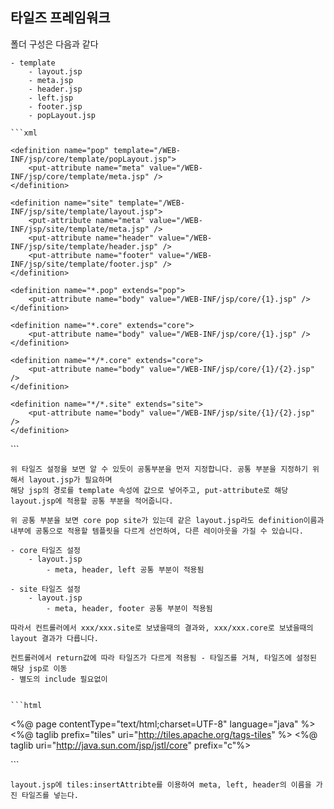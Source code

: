 ﻿## 타일즈 프레임워크


폴더 구성은 다음과 같다

    - template
        - layout.jsp
        - meta.jsp
        - header.jsp
        - left.jsp
        - footer.jsp
        - popLayout.jsp

    ```xml 
<?xml version="1.0" encoding="UTF-8"?>

<!DOCTYPE tiles-definitions PUBLIC "-//Apache Software Foundation//DTD Tiles Configuration 3.0//EN" "http://tiles.apache.org/dtds/tiles-config_3_0.dtd">

<tiles-definitions>
<!-- 공통 부분 -->
    <definition name="core" template="/WEB-INF/jsp/core/template/layout.jsp">
        <put-attribute name="meta" value="/WEB-INF/jsp/core/template/meta.jsp" />
        <put-attribute name="header" value="/WEB-INF/jsp/core/template/header.jsp" />
        <put-attribute name="left" value="/WEB-INF/jsp/core/template/left.jsp" />
    </definition>

    <definition name="pop" template="/WEB-INF/jsp/core/template/popLayout.jsp">
        <put-attribute name="meta" value="/WEB-INF/jsp/core/template/meta.jsp" />
    </definition>

    <definition name="site" template="/WEB-INF/jsp/site/template/layout.jsp">
        <put-attribute name="meta" value="/WEB-INF/jsp/site/template/meta.jsp" />
        <put-attribute name="header" value="/WEB-INF/jsp/site/template/header.jsp" />
        <put-attribute name="footer" value="/WEB-INF/jsp/site/template/footer.jsp" />
    </definition>

<!--    관리자 타일즈    -->
<!-- 컨트롤러에서 return값에 따라 해당 타일즈를 거쳐간다 -->
<!-- 해당 타일즈에서 extends로 위에 선언한 공통부분의 definition 이름을 적어주면, 아래에 선언한 jsp마다 공통부분이 들어가게된다. -->
<!-- 컨트롤러에서는 return xxx/xxx.core과 같이 사용 -->
    <definition name="*.pop" extends="pop">
        <put-attribute name="body" value="/WEB-INF/jsp/core/{1}.jsp" />
    </definition>

    <definition name="*.core" extends="core">
        <put-attribute name="body" value="/WEB-INF/jsp/core/{1}.jsp" />
    </definition>

    <definition name="*/*.core" extends="core">
        <put-attribute name="body" value="/WEB-INF/jsp/core/{1}/{2}.jsp" />
    </definition>

<!--    관리자 타일즈 END      -->

<!--   사용자 타일즈 -->
    <definition name="*/*.site" extends="site">
        <put-attribute name="body" value="/WEB-INF/jsp/site/{1}/{2}.jsp" />
    </definition>
<!-- 사용자 타일즈 END -->
</tiles-definitions>
    ```

    위 타일즈 설정을 보면 알 수 있듯이 공통부분을 먼저 지정합니다. 공통 부분을 지정하기 위해서 layout.jsp가 필요하며
    해당 jsp의 경로를 template 속성에 값으로 넣어주고, put-attribute로 해당 layout.jsp에 적용할 공통 부분을 적어줍니다.

    위 공통 부분을 보면 core pop site가 있는데 같은 layout.jsp라도 definition이름과 내부에 공통으로 적용할 템플릿을 다르게 선언하여, 다른 레이아웃을 가질 수 있습니다.

    - core 타일즈 설정
        - layout.jsp
            - meta, header, left 공통 부분이 적용됨
    
    - site 타일즈 설정
        - layout.jsp
            - meta, header, footer 공통 부분이 적용됨

    따라서 컨트롤러에서 xxx/xxx.site로 보냈을때의 결과와, xxx/xxx.core로 보냈을때의 layout 결과가 다릅니다.

    컨트롤러에서 return값에 따라 타일즈가 다르게 적용됨 - 타일즈를 거쳐, 타일즈에 설정된 해당 jsp로 이동
    - 별도의 include 필요없이 


    ```html 
<%@ page contentType="text/html;charset=UTF-8" language="java" %>
<%@ taglib prefix="tiles" uri="http://tiles.apache.org/tags-tiles" %>
<%@ taglib uri="http://java.sun.com/jsp/jstl/core" prefix="c"%>
<!DOCTYPE html>
<html>
    <tiles:insertAttribute name="meta"/>
<body class="cms">
<div id="wrap">
    <div id="container">
        <div id="remote">
            <tiles:insertAttribute name="left"/>
        </div>
        <div id="content">
            <tiles:insertAttribute name="header"/>
            <div id="txt">
                <tiles:insertAttribute name="body"/>
            </div>
        </div>
    </div>
</div>
</body>
</html>
    ```

    layout.jsp에 tiles:insertAttribte를 이용하여 meta, left, header의 이름을 가진 타일즈를 넣는다.

